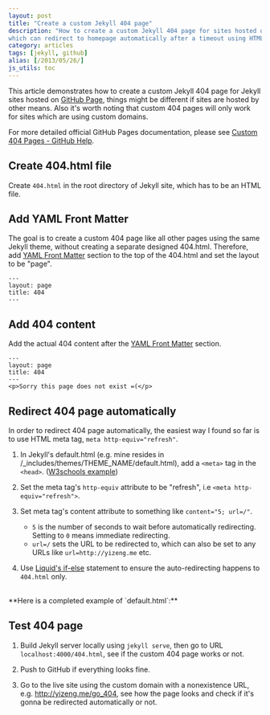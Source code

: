 ```yaml
---
layout: post
title: "Create a custom Jekyll 404 page"
description: "How to create a custom Jekyll 404 page for sites hosted on GitHub Pages,
which can redirect to homepage automatically after a timeout using HTML meta tag."
category: articles
tags: [jekyll, github]
alias: [/2013/05/26/]
js_utils: toc
---
```

This article demonstrates how to create a custom Jekyll 404 page
for Jekyll sites hosted on [GitHub Page][GitHub Page],
things might be different if sites are hosted by other means.
Also it's worth noting that custom 404 pages will only work
for sites which are using custom domains.

For more detailed official GitHub Pages documentation,
please see [Custom 404 Pages - GitHub Help][Custom 404 Pages - GitHub Help].

<div id="toc"></div>

## <a id="create-404-file"></a>Create 404.html file
Create `404.html` in the root directory of Jekyll site,
which has to be an HTML file.

## <a id="add-front-matter"></a>Add YAML Front Matter
The goal is to create a custom 404 page like all other pages
using the same Jekyll theme, without creating a separate designed 404.html.
Therefore, add [YAML Front Matter][YAML Front Matter] section to
the top of the 404.html and set the layout to be "page".

	---
	layout: page
	title: 404
	---

## <a id="add-404-content"></a>Add 404 content
Add the actual 404 content after the [YAML Front Matter][YAML Front Matter] section.

	---
	layout: page
	title: 404
	---
	<p>Sorry this page does not exist =(</p>

## <a id="redirect-page"></a>Redirect 404 page automatically
In order to redirect 404 page automatically, the easiest way I found so far
is to use HTML meta tag, `meta http-equiv="refresh"`.

1. In Jekyll's default.html (e.g. mine resides in /_includes/themes/THEME_NAME/default.html),
add a `<meta>` tag in the `<head>`. ([W3schools example][W3schools example])

2. Set the meta tag's `http-equiv` attribute to be "refresh", i.e `<meta http-equiv="refresh">`.

3. Set meta tag's content attribute to something like `content="5; url=/"`.
	- `5` is the number of seconds to wait before automatically redirecting. Setting to `0` means immediate redirecting.
	- `url=/` sets the URL to be redirected to, which can also be set to any URLs like `url=http://yizeng.me` etc.

4. Use [Liquid's if-else][Liquid's if-else] statement to ensure
the auto-redirecting happens to `404.html` only.
<script src="https://gist.github.com/yizeng/a4f26459bc8795476ed4.js"></script>

<br />
**Here is a completed example of `default.html`:**
<script src="https://gist.github.com/yizeng/5428d29c3d5af224475b.js"></script>

## <a id="test-404-page"></a>Test 404 page

1. Build Jekyll server locally using `jekyll serve`,
then go to URL `localhost:4000/404.html`,
see if the custom 404 page works or not.

2. Push to GitHub if everything looks fine.

3. Go to the live site using the custom domain with a nonexistence URL,
e.g. http://yizeng.me/go_404,
see how the page looks and check if it's gonna be redirected automatically or not.

[GitHub Page]: http://pages.github.com/
[Custom 404 Pages - GitHub Help]: https://help.github.com/articles/custom-404-pages
[YAML Front Matter]: http://jekyllrb.com/docs/frontmatter/
[W3schools example]: http://www.w3schools.com/tags/att_meta_http_equiv.asp
[Liquid's if-else]: http://wiki.shopify.com/Liquid#If_.2F_Else_.2F_Unless